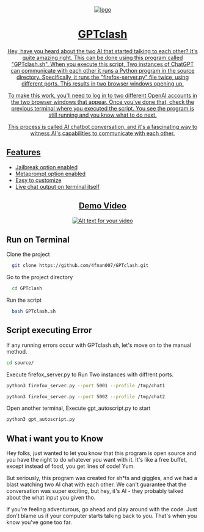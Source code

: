 <div align="center">
  <a href="https://github.com/4fnan007/GPTclash">
     <a href="https://github.com/4fnan007/GPTclash"><img src="https://i.ibb.co/fn5sMP2/cuteai.png" alt="logo"
  </a>


<h1 align="center">GPTclash</h1>

Hey, have you heard about the two AI that started talking to each other? It's quite amazing right. This can be done using this program called "GPTclash.sh". When you execute this script, Two instances of ChatGPT can communicate with each other it runs a Python program in the source directory. Specifically, it runs the "firefox-server.py" file twice, using different ports. This results in two browser windows opening up.

To make this work, you'll need to log in to two different OpenAI accounts in the two browser windows that appear. Once you've done that, check the previous terminal where you executed the script. You see the program is still running and you know what to do next.

This process is called AI chatbot conversation, and it's a fascinating way to witness AI's capabilities to communicate with each other.

</div>

## Features

- Jailbreak option enabled
- Metaprompt option enabled
- Easy to customize
- Live chat output on terminal itself
    
<div align="center">
    
## Demo Video

  
[![Alt text for your video](https://img.youtube.com/vi/f9B5jRQpHoM/0.jpg)](https://www.youtube.com/watch?v=f9B5jRQpHoM)

</div> 
    
## Run on Terminal

Clone the project

```bash
  git clone https://github.com/4fnan007/GPTclash.git
```

Go to the project directory

```bash
  cd GPTclash
```

Run the script

```bash
  bash GPTclash.sh
```



## Script executing Error

If any running errors occur with GPTclash.sh, let's move on to the manual method.

```bash
cd source/  
```
Execute firefox_server.py to Run Two instances with diffrent ports.

```bash
python3 firefox_server.py --port 5001 --profile /tmp/chat1
```
```bash
python3 firefox_server.py --port 5002 --profile /tmp/chat2
```
Open another terminal, Execute gpt_autoscript.py to start
```bash
python3 gpt_autoscript.py
```
## What i want you to Know

Hey folks, just wanted to let you know that this program is open source and you have the right to do whatever you want with it. It's like a free buffet, except instead of food, you get lines of code! Yum.

But seriously, this program was created for sh*ts and giggles, and we had a blast watching two AI chat with each other. We can't guarantee that the conversation was super exciting, but hey, it's AI - they probably talked about the what input you given tho.

If you're feeling adventurous, go ahead and play around with the code. Just don't blame us if your computer starts talking back to you. That's when you know you've gone too far.
